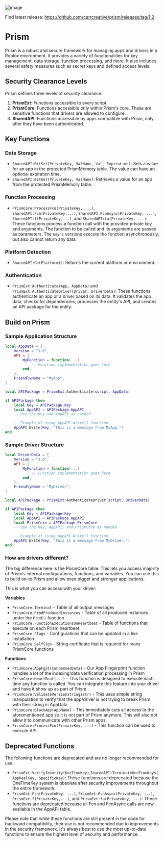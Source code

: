 ![image](https://github.com/carrcreative/prism/assets/173332208/3589c826-9bcd-4981-a8d4-d467307f21ea)



Find latest release: 
[https://github.com/carrcreative/prism/releases/tag/1.2
](https://github.com/carrcreative/prism/releases/tag/1.2)


# Prism

Prism is a robust and secure framework for managing apps and drivers in a Roblox environment. It provides a variety of functionalities for key management, data storage, function processing, and more. It also includes several safety measures such as secret keys and defined access levels.

## Security Clearance Levels

Prism defines three levels of security clearance:

1. **PrismExt**: Functions accessible to every script.
2. **PrismCore**: Functions accessible only within Prism's core. These are sensitive functions that drivers are allowed to configure.
3. **SharedAPI**: Functions accessible by apps compatible with Prism, only after they have been authenticated.

## Key Functions

### Data Storage

- `SharedAPI:BitSet(PrivateKey, ValName, Val, Expiration)`: Sets a value for an app in the protected PrismMemory table. The value can have an optional expiration time.
- `SharedAPI:BitGet(PrivateKey, ValName)`: Retrieves a value for an app from the protected PrismMemory table.

### Function Processing

- `PrismCore:ProcessFcn(PrivateKey, ...)`, `SharedAPI:Fcn(PrivateKey,...)`, `SharedAPI:FcnAsync(PrivateKey, ...)`, `SharedAPI:f(PrivateKey,...)`, and `SharedAPI:fa(PrivateKey, ...)`: These functions process a function call with the provided private key and arguments. The function to be called and its arguments are passed as parameters. The `Async` versions execute the function asynchronously, but also cannot return any data.

### Platform Detection

- `SharedAPI:GetPlatform()`: Returns the current platform or environment.

### Authentication

- `PrismExt:Authenticate(App, AppData)` and `PrismExt:AuthenticateDriver(Driver, DriverData)`: These functions authenticate an app or a driver based on its data. It validates the app data, checks for dependencies, processes the entity's API, and creates an API package for the entity.

 ## Build on Prism

 ### Sample Application Structure
```lua
local AppData = {
    Version = "1.0",
    API = {
        MyFunction = function(...)
            -- Function implementation goes here
        end,
    },
    FriendlyName = "MyApp",
}

local APIPackage = PrismExt:Authenticate(script, AppData)

if APIPackage then
    local Key = APIPackage.Key
    local AppAPI = APIPackage.AppAPI
    -- Use the Key and AppAPI as needed

    -- Example of using AppAPI.Write() function
    AppAPI:Write(Key, "This is a message from MyApp.")
end
```

### Sample Driver Structure
```lua
local DriverData = {
    Version = "1.0",
    API = {
        MyFunction = function(...)
            -- Function implementation goes here
        end,
    },
    FriendlyName = "MyDriver",
}

local APIPackage = PrismExt:AuthenticateDriver(script, DriverData)

if APIPackage then
    local Key = APIPackage.Key
    local AppAPI = APIPackage.AppAPI
    local PrismCore = APIPackage.PrismCore
    -- Use the Key, AppAPI, and PrismCore as needed

    -- Example of using AppAPI.Write() function
    AppAPI:Write(Key, "This is a message from MyDriver.")
end
```
### How are drivers different?

The big difference here is the PrismCore table. This lets you access majority of Prism's internal configurations, functions, and variables. You can use this to build on-to Prism and allow even bigger and stronger applications. 

This is what you can access with your driver:

 **Variables**
- ``PrismCore.Terminal`` - Table of all output messages
- ``PrismCore.ProdProducedInstances`` - Table of all produced instances under the ``Prod()`` function
- ``PrismCore.FunctionExecutionsOnHeartbeat`` - Table of functions that execute on each Prism heartbeat
- ``PrismCore.Flags`` - Configurations that can be updated in a live installation
- ``PrismCore.SelfSign`` - String certificate that is required for many PrismCore functions

**Functions**
- ``PrismCore:AppFgpt(CondensedData)`` - Our App Fingerprint function handles a lot of the indexing/data verification processing in Prism
- ``PrismCore:HeartBeat(...)`` - This function is designed to execute each time any function is called. You can integrate this feature into your driver and have it show up as part of Prism. 
- ``PrismCore:ValidateVersionString(str)`` - This uses simple string manipulation to verify that the app/driver is not trying to break Prism with their string in AppData 
- ``PrismCore:BlockApp(AppName)`` - This immediately cuts all access to the aforementioned app so it is not part of Prism anymore. This will also not allow it to communicate with other Prism apps. 
- ``PrismCore:ProcessFcn(PrivateKey, ...)`` - This function can be used to execute API. 

## Deprecated Functions

The following functions are deprecated and are no longer recommended for use:

- `PrismExt:VerifyIdentity(OneTimeKey)`,`SharedAPI:TerminateOneTimeKeys(AppRealKey, SpecificKey)`: These functions are deprecated because the OneTimeKey system is obsolete after security improvements throughout the entire framework.
- `PrismExt:Fcn(PrivateKey, ...)`, `PrismExt:FcnAsync(PrivateKey, ...)`, `PrismExt:f(PrivateKey,...)`, and `PrismExt:fa(PrivateKey, ...)`: These functions are deprecated because all Fcn and FcnAsync calls are now available in the AppAPI table.

Please note that while these functions are still present in the code for backward compatibility, their use is not recommended due to improvements in the security framework. It's always best to use the most up-to-date functions to ensure the highest level of security and performance.
